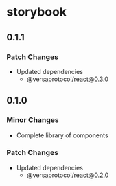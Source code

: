# storybook

## 0.1.1

### Patch Changes

- Updated dependencies
  - @versaprotocol/react@0.3.0

## 0.1.0

### Minor Changes

- Complete library of components

### Patch Changes

- Updated dependencies
  - @versaprotocol/react@0.2.0
